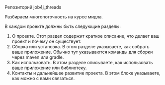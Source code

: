 Репозиторий job4j_threads

Разбираем многопоточность на курсе мидла.

В каждом проекте должны быть следующие разделы:
1. О проекте. Этот раздел содержит краткое описание, что делает ваш проект и почему он существует.
2. Сборка или установка. В этом разделе указываете, как собрать ваше приложение. 
   Обычно тут указываются команды для сборки через maven или gradle.
3. Как использовать. В этом разделе описываете, как использовать ваше приложение или библиотеку.
4. Контакты и дальнейшее развитие проекта. В этом блоке указываете, как можно с вами связаться.
